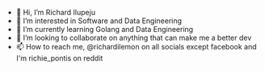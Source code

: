 - 👋 Hi, I’m Richard Ilupeju
- 👀 I’m interested in Software and Data Engineering
- 🌱 I’m currently learning Golang and Data Engineering
- 💞️ I’m looking to collaborate on anything that can make me a better dev
- 📫 How to reach me, @richardilemon on all socials except facebook and I'm richie_pontis on reddit

<!---
Richardilemon/Richardilemon is a ✨ special ✨ repository because its `README.md` (this file) appears on your GitHub profile.
You can click the Preview link to take a look at your changes.
--->

